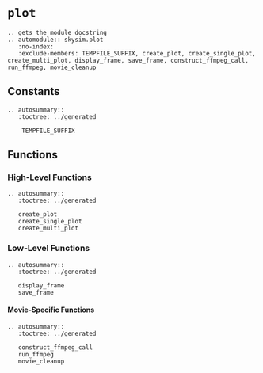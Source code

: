 # `plot`

```{eval-rst}
.. gets the module docstring
.. automodule:: skysim.plot
   :no-index:
   :exclude-members: TEMPFILE_SUFFIX, create_plot, create_single_plot, create_multi_plot, display_frame, save_frame, construct_ffmpeg_call, run_ffmpeg, movie_cleanup
```

## Constants

```{eval-rst}
.. autosummary::
   :toctree: ../generated

    TEMPFILE_SUFFIX
```

## Functions

### High-Level Functions

```{eval-rst}
.. autosummary::
   :toctree: ../generated

   create_plot
   create_single_plot
   create_multi_plot

```

### Low-Level Functions

```{eval-rst}
.. autosummary::
   :toctree: ../generated

   display_frame
   save_frame
```

#### Movie-Specific Functions

```{eval-rst}
.. autosummary::
   :toctree: ../generated

   construct_ffmpeg_call
   run_ffmpeg
   movie_cleanup
```
